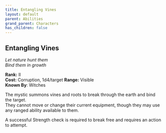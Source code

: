 ```yaml
---
title: Entangling Vines
layout: default
parent: Abilities
grand_parent: Characters
has_children: false
---
```


## Entangling Vines
_Let nature hunt them_  
_Bind them in growth_

**Rank:** II  
**Cost:** Corruption, 1d4/target
**Range:** Visible  
**Known By**: Witches

The mystic summons vines and roots to break through the earth and bind the target.  
They cannot move or change their current equipment, though they may use any ranged ability available to them.

A successful Strength check is required to break free and requires an action to attempt.
